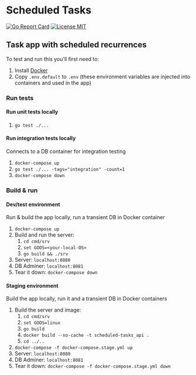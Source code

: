 # Scheduled Tasks
[![Go Report Card](https://goreportcard.com/badge/github.com/benjohns1/scheduled-tasks)](https://goreportcard.com/report/github.com/benjohns1/scheduled-tasks)
[![License MIT](https://img.shields.io/badge/license-MIT-lightgrey.svg?style=flat)](LICENSE)
## Task app with scheduled recurrences
To test and run this you'll first need to:
1. Install [Docker](https://www.docker.com/products/docker-desktop)
2. Copy `.env.default` to `.env` (these environment variables are injected into containers and used in the app)

### Run tests
#### Run unit tests locally
1. `go test ./...`

#### Run integration tests locally
Connects to a DB container for integration testing
1. `docker-compose up`
2. `go test ./... -tags="integration" -count=1`
3. `docker-compose down`

### Build & run

#### Dev/test environment
Run & build the app locally, run a transient DB in Docker container
1. `docker-compose up`
2. Build and run the server:
   1. `cd cmd/srv`
   2. `set GOOS=<your-local-OS>`
   3. `go build && ./srv`
3. Server: `localhost:8080`
4. DB Adminer: `localhost:8081`
5. Tear it down: `docker-compose down`

#### Staging environment
Build the app locally, run it and a transient DB in Docker containers
1. Build the server and image:
   1. `cd cmd/srv`
   2. `set GOOS=linux`
   3. `go build`
   4. `docker build --no-cache -t scheduled-tasks_api .`
   5. `cd ../..`
2. `docker-compose -f docker-compose.stage.yml up`
3. Server: `localhost:8080`
4. DB Adminer: `localhost:8081`
4. Tear it down: `docker-compose -f docker-compose.stage.yml down`